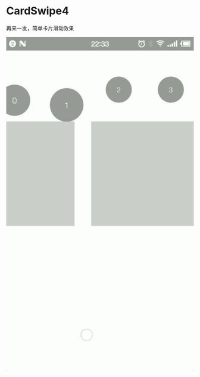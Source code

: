 # CardSwipe4
再来一发，简单卡片滑动效果


![图片](https://github.com/liaofuyou/CardSwipe4/blob/master/screenshot/Gif_20180429_223358.gif)